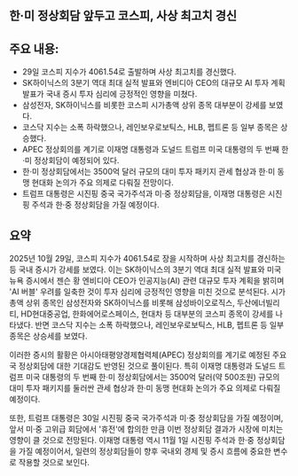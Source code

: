 ## 한·미 정상회담 앞두고 코스피, 사상 최고치 경신

## 주요 내용:
*   29일 코스피 지수가 4061.54로 출발하며 사상 최고치를 경신했다.
*   SK하이닉스의 3분기 역대 최대 실적 발표와 엔비디아 CEO의 대규모 AI 투자 계획 발표가 국내 증시 투자 심리에 긍정적인 영향을 미쳤다.
*   삼성전자, SK하이닉스를 비롯한 코스피 시가총액 상위 종목 대부분이 강세를 보였다.
*   코스닥 지수는 소폭 하락했으나, 레인보우로보틱스, HLB, 펩트론 등 일부 종목은 상승했다.
*   APEC 정상회의를 계기로 이재명 대통령과 도널드 트럼프 미국 대통령의 두 번째 한·미 정상회담이 예정되어 있다.
*   한·미 정상회담에서는 3500억 달러 규모의 대미 투자 패키지 관세 협상과 한·미 동맹 현대화 논의가 주요 의제로 다뤄질 전망이다.
*   트럼프 대통령은 시진핑 중국 국가주석과 미·중 정상회담을, 이재명 대통령은 시진핑 주석과 한·중 정상회담을 가질 예정이다.

## 요약
2025년 10월 29일, 코스피 지수가 4061.54로 장을 시작하며 사상 최고치를 경신하는 등 국내 증시가 강세를 보였다. 이는 SK하이닉스의 3분기 역대 최대 실적 발표와 미국 뉴욕 증시에서 젠슨 황 엔비디아 CEO가 인공지능(AI) 관련 대규모 투자 계획을 밝히며 'AI 버블' 우려를 일축한 것이 투자 심리에 긍정적인 영향을 미친 것으로 분석된다. 시가총액 상위 종목인 삼성전자와 SK하이닉스를 비롯해 삼성바이오로직스, 두산에너빌리티, HD현대중공업, 한화에어로스페이스, 현대차 등 대부분의 코스피 종목이 강세를 나타냈다. 반면 코스닥 지수는 소폭 하락했으나, 레인보우로보틱스, HLB, 펩트론 등 일부 종목은 상승세를 보였다.

이러한 증시의 활황은 아시아태평양경제협력체(APEC) 정상회의를 계기로 예정된 주요국 정상회담에 대한 기대감도 반영된 것으로 풀이된다. 특히 이재명 대통령과 도널드 트럼프 미국 대통령의 두 번째 한·미 정상회담에서는 3500억 달러(약 500조원) 규모의 대미 투자 패키지를 둘러싼 관세 협상과 한·미 동맹 현대화 논의가 주요 의제로 다뤄질 예정이다.

또한, 트럼프 대통령은 30일 시진핑 중국 국가주석과 미·중 정상회담을 가질 예정이며, 앞서 미·중 고위급 회담에서 '휴전'에 합의한 만큼 이번 정상회담 결과가 시장에 미치는 영향이 클 것으로 전망된다. 이재명 대통령 역시 11월 1일 시진핑 주석과 한·중 정상회담을 가질 예정이어서, 일련의 정상회담들이 향후 국내외 경제 및 증시 흐름에 중요한 변수로 작용할 것으로 보인다.